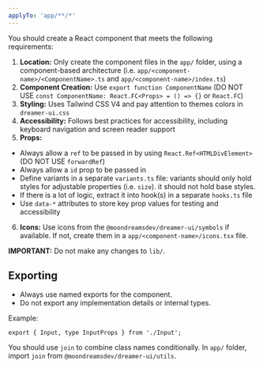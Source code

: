 ```yaml
---
applyTo: 'app/**/*'
---
```


You should create a React component that meets the following requirements:

1. **Location:** Only create the component files in the `app/` folder, using a component-based architecture (i.e. `app/<component-name>/<ComponentName>.ts` and `app/<component-name>/index.ts`)
2. **Component Creation:** Use `export function ComponentName` (DO NOT USE `const ComponentName: React.FC<Props> = () => {}` or `React.FC`)
3. **Styling:** Uses Tailwind CSS V4 and pay attention to themes colors in `dreamer-ui.css`
4. **Accessibility:** Follows best practices for accessibility, including keyboard navigation and screen reader support
5. **Props:**

- Always allow a `ref` to be passed in by using `React.Ref<HTMLDivElement>` (DO NOT USE `forwardRef`)
- Always allow a `id` prop to be passed in
- Define variants in a separate `variants.ts` file: variants should only hold styles for adjustable properties (i.e. `size`). it should not hold base styles.
- If there is a lot of logic, extract it into hook(s) in a separate `hooks.ts` file
- Use `data-*` attributes to store key prop values for testing and accessibility

6. **Icons:** Use icons from the `@moondreamsdev/dreamer-ui/symbols` if available. If not, create them in a `app/<component-name>/icons.tsx` file.

**IMPORTANT:** Do not make any changes to `lib/`.

## Exporting

- Always use named exports for the component.
- Do not export any implementation details or internal types.

Example:

```
export { Input, type InputProps } from './Input';
```

You should use `join` to combine class names conditionally. In `app/` folder, import `join` from `@moondreamsdev/dreamer-ui/utils`.
